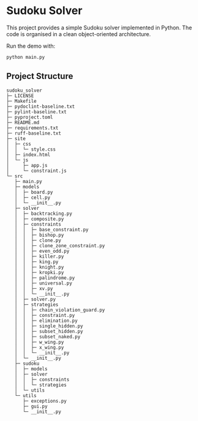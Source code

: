 # Sudoku Solver

This project provides a simple Sudoku solver implemented in Python. The code is organised in a clean object-oriented architecture.

Run the demo with:

```bash
python main.py
```

## Project Structure

```plaintext
sudoku_solver
├─ LICENSE
├─ Makefile
├─ pydoclint-baseline.txt
├─ pylint-baseline.txt
├─ pyproject.toml
├─ README.md
├─ requirements.txt
├─ ruff-baseline.txt
├─ site
│  ├─ css
│  │  └─ style.css
│  ├─ index.html
│  └─ js
│     ├─ app.js
│     └─ constraint.js
└─ src
   ├─ main.py
   ├─ models
   │  ├─ board.py
   │  ├─ cell.py
   │  └─ __init__.py
   ├─ solver
   │  ├─ backtracking.py
   │  ├─ composite.py
   │  ├─ constraints
   │  │  ├─ base_constraint.py
   │  │  ├─ bishop.py
   │  │  ├─ clone.py
   │  │  ├─ clone_zone_constraint.py
   │  │  ├─ even_odd.py
   │  │  ├─ killer.py
   │  │  ├─ king.py
   │  │  ├─ knight.py
   │  │  ├─ kropki.py
   │  │  ├─ palindrome.py
   │  │  ├─ universal.py
   │  │  ├─ xv.py
   │  │  └─ __init__.py
   │  ├─ solver.py
   │  ├─ strategies
   │  │  ├─ chain_violation_guard.py
   │  │  ├─ constraint.py
   │  │  ├─ elimination.py
   │  │  ├─ single_hidden.py
   │  │  ├─ subset_hidden.py
   │  │  ├─ subset_naked.py
   │  │  ├─ w_wing.py
   │  │  ├─ x_wing.py
   │  │  └─ __init__.py
   │  └─ __init__.py
   ├─ sudoku
   │  ├─ models
   │  ├─ solver
   │  │  ├─ constraints
   │  │  └─ strategies
   │  └─ utils
   └─ utils
      ├─ exceptions.py
      ├─ gui.py
      └─ __init__.py

```

